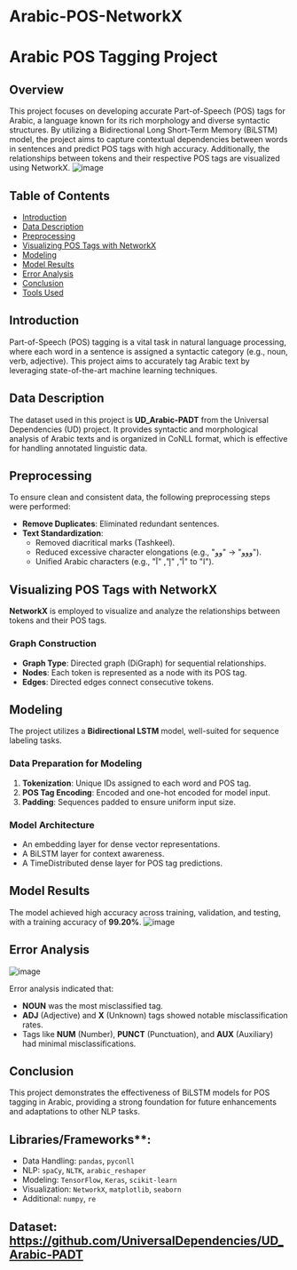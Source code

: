 # Arabic-POS-NetworkX
# Arabic POS Tagging Project

## Overview
This project focuses on developing accurate Part-of-Speech (POS) tags for Arabic, a language known for its rich morphology and diverse syntactic structures. By utilizing a Bidirectional Long Short-Term Memory (BiLSTM) model, the project aims to capture contextual dependencies between words in sentences and predict POS tags with high accuracy. Additionally, the relationships between tokens and their respective POS tags are visualized using NetworkX.
![image](https://github.com/user-attachments/assets/428d17a1-e61e-4cb4-9298-7f1c0da933f6)

## Table of Contents
- [Introduction](#introduction)
- [Data Description](#data-description)
- [Preprocessing](#preprocessing)
- [Visualizing POS Tags with NetworkX](#visualizing-pos-tags-with-networkx)
- [Modeling](#modeling)
- [Model Results](#model-results)
- [Error Analysis](#error-analysis)
- [Conclusion](#conclusion)
- [Tools Used](#tools-used)

## Introduction
Part-of-Speech (POS) tagging is a vital task in natural language processing, where each word in a sentence is assigned a syntactic category (e.g., noun, verb, adjective). This project aims to accurately tag Arabic text by leveraging state-of-the-art machine learning techniques.

## Data Description
The dataset used in this project is **UD_Arabic-PADT** from the Universal Dependencies (UD) project. It provides syntactic and morphological analysis of Arabic texts and is organized in CoNLL format, which is effective for handling annotated linguistic data.

## Preprocessing
To ensure clean and consistent data, the following preprocessing steps were performed:
- **Remove Duplicates**: Eliminated redundant sentences.
- **Text Standardization**: 
  - Removed diacritical marks (Tashkeel).
  - Reduced excessive character elongations (e.g., "ووو" → "وو").
  - Unified Arabic characters (e.g., "أ", "إ", "آ" to "ا").

## Visualizing POS Tags with NetworkX
**NetworkX** is employed to visualize and analyze the relationships between tokens and their POS tags. 

### Graph Construction
- **Graph Type**: Directed graph (DiGraph) for sequential relationships.
- **Nodes**: Each token is represented as a node with its POS tag.
- **Edges**: Directed edges connect consecutive tokens.

## Modeling
The project utilizes a **Bidirectional LSTM** model, well-suited for sequence labeling tasks.

### Data Preparation for Modeling
1. **Tokenization**: Unique IDs assigned to each word and POS tag.
2. **POS Tag Encoding**: Encoded and one-hot encoded for model input.
3. **Padding**: Sequences padded to ensure uniform input size.

### Model Architecture
- An embedding layer for dense vector representations.
- A BiLSTM layer for context awareness.
- A TimeDistributed dense layer for POS tag predictions.

## Model Results
The model achieved high accuracy across training, validation, and testing, with a training accuracy of **99.20%**.
![image](https://github.com/user-attachments/assets/d651f1fd-5be2-44d9-b8c3-d106a2d3b3a0)


## Error Analysis
![image](https://github.com/user-attachments/assets/28ee291e-c5b2-4a7c-a88f-8ea28f45ba9a)

Error analysis indicated that:
- **NOUN** was the most misclassified tag.
- **ADJ** (Adjective) and **X** (Unknown) tags showed notable misclassification rates.
- Tags like **NUM** (Number), **PUNCT** (Punctuation), and **AUX** (Auxiliary) had minimal misclassifications.

## Conclusion
This project demonstrates the effectiveness of BiLSTM models for POS tagging in Arabic, providing a strong foundation for future enhancements and adaptations to other NLP tasks.

## Libraries/Frameworks**: 
  - Data Handling: `pandas`, `pyconll`
  - NLP: `spaCy`, `NLTK`, `arabic_reshaper`
  - Modeling: `TensorFlow`, `Keras`, `scikit-learn`
  - Visualization: `NetworkX`, `matplotlib`, `seaborn`
  - Additional: `numpy`, `re`

## Dataset: https://github.com/UniversalDependencies/UD_Arabic-PADT
